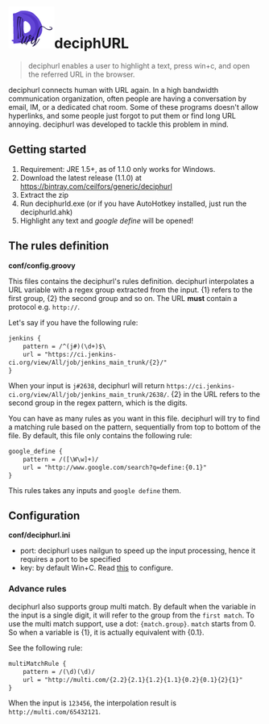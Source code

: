 ![deciphurl Logo](src/icon/deciphurl-small.png)deciphURL
=========

> deciphurl enables a user to highlight a text, press win+c, and open the referred URL in the browser.

deciphurl connects human with URL again. In a high bandwidth communication organization, often people are 
having a conversation by email, IM, or a dedicated chat room. Some of these programs doesn't allow hyperlinks,
and some people just forgot to put them or find long URL annoying. deciphurl was developed to tackle this problem
in mind.

## Getting started
1. Requirement: JRE 1.5+, as of 1.1.0 only works for Windows.
1. Download the latest release (1.1.0) at https://bintray.com/ceilfors/generic/deciphurl
1. Extract the zip
1. Run deciphurld.exe (or if you have AutoHotkey installed, just run the deciphurld.ahk)
1. Highlight any text and _google define_ will be opened!

## The rules definition
**conf/config.groovy**

This files contains the deciphurl's rules definition. deciphurl interpolates a URL variable with 
a regex group extracted from the input. {1} refers to the first group, {2} the
second group and so on. The URL **must** contain a protocol e.g. `http://`.

Let's say if you have the following rule:

    jenkins {
        pattern = /^(j#)(\d+)$\
        url = "https://ci.jenkins-ci.org/view/All/job/jenkins_main_trunk/{2}/"
    }

When your input is `j#2638`, deciphurl will return `https://ci.jenkins-ci.org/view/All/job/jenkins_main_trunk/2638/`.
{2} in the URL refers to the second group in the regex pattern, which is the digits.

You can have as many rules as you want in this file. deciphurl will try to find a matching rule
based on the pattern, sequentially from top to bottom of the file. By default, this file only
contains the following rule:

    google_define {
        pattern = /([\W\w]+)/
        url = "http://www.google.com/search?q=define:{0.1}"
    }
This rules takes any inputs and `google define` them.

## Configuration
**conf/deciphurl.ini**
- port: deciphurl uses nailgun to speed up the input processing, hence it requires a port to be specified
- key: by default Win+C. Read [this](http://www.autohotkey.com/docs/Hotkeys.htm#Symbols) to configure.

### Advance rules
deciphurl also supports group multi match. By default when the variable in the input is a single digit,
it will refer to the group from the `first match`. To use the multi match support, use a dot: `{match.group}`.
`match` starts from 0. So when a variable is {1}, it is actually equivalent with {0.1}.

See the following rule:

    multiMatchRule {
        pattern = /(\d)(\d)/
        url = "http://multi.com/{2.2}{2.1}{1.2}{1.1}{0.2}{0.1}{2}{1}"
    }

When the input is `123456`, the interpolation result is `http://multi.com/65432121`.
